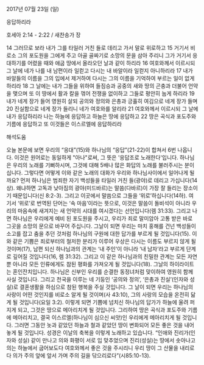 2017년 07월 23일 (일)

응답하리라



호세아 2:14 - 2:22 / 새찬송가  장


14 그러므로 보라 내가 그를 타일러 거친 들로 데리고 가서 말로 위로하고 15 거기서 비로소 그의 포도원을 그에게 주고 아골 골짜기로 소망의 문을 삼아 주리니 그가 거기서 응대하기를 어렸을 때와 애굽 땅에서 올라오던 날과 같이 하리라 16 여호와께서 이르시되 그 날에 네가 나를 내 남편이라 일컫고 다시는 내 바알이라 일컫지 아니하리라 17 내가 바알들의 이름을 그의 입에서 제거하여 다시는 그의 이름을 기억하여 부르는 일이 없게 하리라 18 그 날에는 내가 그들을 위하여 들짐승과 공중의 새와 땅의 곤충과 더불어 언약을 맺으며 또 이 땅에서 활과 칼을 꺾어 전쟁을 없이하고 그들로 평안히 눕게 하리라 19 내가 네게 장가 들어 영원히 살되 공의와 정의와 은총과 긍휼히 여김으로 네게 장가 들며 20 진실함으로 네게 장가 들리니 네가 여호와를 알리라 21 여호와께서 이르시되 그 날에 내가 응답하리라 나는 하늘에 응답하고 하늘은 땅에 응답하고 22 땅은 곡식과 포도주와 기름에 응답하고 또 이것들은 이스르엘에 응답하리라

해석도움





오늘 본문에 보면 우리의 “응대”(15)와 하나님의 “응답”(21-22)이 합쳐서 6번 나옵니다. 이것은 원어로는 동일하게 "아나"로써, 그 뜻은 '응답조로 노래한다'입니다. 하나님은 우리의 노래를 기뻐하시며, 그것에 대해 5배나 많은 화답의 노래를 불러주시는 분이십니다. 그렇다면 어떻게 이와 같은 노래의 대화가 우리와 하나님사이에서 일어나게 될까요?
먼저 하나님은 범죄한 자기 백성들을 타일러 거친 들(광야)로 데리고 가십니다(14상). 왜냐하면 고독과 낮아짐의 광야(미드바르)는 말씀(다바르)이 가장 잘 들리는 장소이기 때문입니다(신 8:2-3). 그리고 이곳에서 말씀으로 그들을 ‘위로’하십니다(14하). 여기서 ‘위로’로 번역된 단어는 ‘속 마음’이라는 뜻으로, 이것은 말씀이 돌비석이 아니라 우리의 마음속에 새겨지는 새 언약의 시대를 여시겠다는 선언입니다(렘 31:33). 그리고 나면 하나님은 우리에게 예비 된 포도원을 주시고, 우리가 죄로 말미암아 고통 받은 바로 그곳을 소망의 문으로 바꾸어 주십니다. 그날이 되면 우리는  마치 홍해를 건넌 백성들이 소고를 잡고 춤을 추던 것처럼 하나님의 구원에 대한 답가를 부르게 될 것입니다(15). 이와 같은 기쁨은 죄로부터의 철저한 분리가 이루어 우상은 다시는 이름도 부르지 않게 될 것이며(17), 남편 되신 하나님과의 관계는 ‘내 주인’이 아니라 ‘내 남자’라고 부르게 단계로 깊어질 것입니다(16, 렘 31:32). 그리고 이 같은 하나님과의 친밀한 관계는 모든 자연 뿐 아니라 모든 인류에게도 참된 평화를 가져오게 될 것입니다(18). 그날의 하이라이트는 혼인잔치입니다. 하나님은 신부인 우리를 순결한 동정녀처럼 맞이하여 영원히 함께 사실 것입니다. 그리고 천국을 이루는 네 기둥인 ‘공의와 정의’, ‘은총과 진실’(인자와 성실)로 결혼생활을 하심으로 참된 행복을 주실 것입니다. 그 날이 되면 우리는 하나님의 사랑이 어떤 것인지를 비로소 알게 될 것이며(사 43:10), 그의 사랑의 모습을 온전히 닮게 될 것입니다(요일 3:2). 
이렇게 되면 기쁨에 넘치신 하나님의 답가가 하늘에 울려 퍼지게 되고, 그것은 땅으로 메아리치게 될 것입니다. 그리하여 땅은 곡식과 포도주와 기름에 메아리치고, 결국 이스르엘(하나님이 심으신 씨앗)인 우리에게 메아리치게 될 것입니다. 그러면 그동안 놋과 같았던 하늘과 철과 같았던 땅이 변화되어 모든 좋은 것을 내어놓게 될 것입니다. 성경은 이날의 축복을 이렇게 노래하고 있습니다. “인애와 진리가(인자와 성실) 같이 만나고 의와 화평이 서로 입 맞추었으며 진리(성실)는 땅에서 솟아나고 의는 하늘에서 굽어보도다 여호와께서 좋은 것을 주시리니 우리 땅이 그 산물을 내리로다 의가 주의 앞에 앞서 가며 주의 길을 닦으리로다”(시85:10-13).